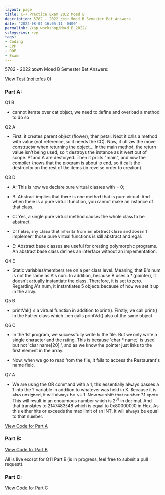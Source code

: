 ```yaml
---
layout: page
title: C++ Practice Exam 2022 Moed B
description: 5782 - תשפב 2022 Moed B Semester Bet Answers
date: '2022-08-04 16:05:11 -0400'
permalink: /cpp_workshop/Moed_B_2022/
categories: cpp
tags:
- Coding
- CPP
- OOP
- Exam
---
```


5782 - תשפב 2022 Moed B Semester Bet Answers:

[View Test (not tofes 0)](https://github.com/avipars/CS-Resources/blob/main/cpp_workshop/Moed_B_2022/test.pdf)

### Part A: 

Q1 B

 * cannot iterate over cat object, we need to define and overload a method to do so

Q2 A

 * First, it creates parent object (flower), then petal. Next it calls a method with value (not reference, so it needs the CC). Now, it utlizes the move constructor when returning the object... In the main method, the return value isn't being used, so it destroys the instance as it went out of scope. Pf and A are destoryed. Then it prints "main", and now the compiler knows that the program is about to end, so it calls the destructor on the rest of the items (in reverse order to creation).

Q3 D

 * A: This is how we declare pure virtual classes with = 0;

 * B: Abstract implies that there is one method that is pure virtual. And when there is a pure virtual function, you cannot make an instance of that class.

 * C: Yes, a single pure virtual method causes the whole class to be abstract.

 * D: False, any class that inherits from an abstract class and doesn't implement those pure virtual functions is still abstract and legal. 

 * E: Abstract base classes are useful for creating polymorphic programs. An abstract base class defines an interface without an implementation.

Q4 E

 * Static variables/members are on a per class level. Meaning, that B's num is not the same as A's num. In addition, because B uses a * (pointer), it doesn't actually instantiate the class. Therefore, it is set to zero. Regarding A's num, it instantiates 5 objects because of how we set it up in the array. 


Q5 B 

 * printVal() is a virtual function in addition to print(). Firstly, we call print() in the Father class which then calls printVal() also of the same object. 

Q6 C 

 * In the 1st program, we successfully write to the file. But we only write a single character and the rating. This is because 'char * name;' is used but not 'char name[20];', and as we know the pointer just links to the first element in the array. 

 * Now, when we go to read from the file, it fails to access the Restaurant's name field. 

Q7 A 

 * We are using the OR command with a 1, this essentially always passes a 1 into the Y variable in addition to whatever was held in X. Because it is also unsigned, it will always be >= 1. Now we shift that number 31 spots. This will result in an enourmous number which is 2<sup>31</sup> in decimal. And that translates to 2147483648 which is equal to 0x80000000 in Hex. As this either hits or exceeds the max limit of an INT, it will always be equal to that number. 


[View Code for Part A](https://github.com/avipars/CS-Resources/blob/main/cpp_workshop/Moed_B_2022/A)



### Part B: 

[View Code for Part B](https://github.dev/avipars/CS-Resources/blob/main/cpp_workshop/Moed_B_2022/B)

All is live except for Q11 Part B (is in progress, feel free to submit a pull request). 


### Part C:


[View Code for Part C](https://github.dev/avipars/CS-Resources/blob/main/cpp_workshop/Moed_B_2022/C) 

<!-- תשובות לחלק מהם:
1 - ב
2 - א
4 - ה
5 -ב
6-ג
7-ה
9- ידפיס:
exception in day
---we finish
יעוף

הערך של months[0]->days לא יהיה מאותחל -->